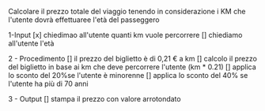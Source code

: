 Calcolare il prezzo totale del viaggio tenendo in considerazione i KM che l'utente dovrà effettuaree l'età del passeggero

1-Input
    [x] chiedimao all'utente quanti km vuole percorrere
    [] chiediamo all'utente l'età

2 - Procedimento
    [] il prezzo del biglietto è di 0,21 € a km
    [] calcolo il prezzo del biglietto in base ai km che deve percorrere l'utente
        (km * 0.21)
    [] applica lo sconto del 20%se l'utente è minorenne
    [] applica lo sconto del 40% se l'utente ha più di 70 anni

3 - Output
    [] stampa il prezzo con valore arrotondato